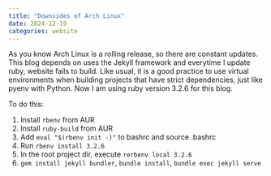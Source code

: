 ```yaml
---
title: "Downsides of Arch Linux"
date: 2024-12-19
categories: website
---
```

As you know Arch Linux is a rolling release, so there are constant updates. This blog depends on uses the Jekyll framework and everytime I update ruby, website fails to build. Like usual, it is a good practice to use virtual environments when building projects that have strict dependencies, just like pyenv with Python. Now I am using ruby version 3.2.6 for this blog.

To do this:
1. Install `rbenv` from AUR
2. Install `ruby-build` from AUR
3. Add `eval "$(rbenv init -)"` to bashrc and source .bashrc
4. Run `rbenv install 3.2.6`
5. In the root project dir, execute `rerbenv local 3.2.6`
6. `gem install jekyll bundler`, `bundle install`, `bundle exec jekyll serve`

